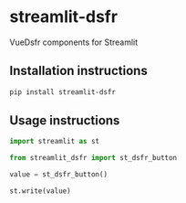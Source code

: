 # streamlit-dsfr

VueDsfr components for Streamlit


## Installation instructions

```sh
pip install streamlit-dsfr
```


## Usage instructions

```python
import streamlit as st

from streamlit_dsfr import st_dsfr_button

value = st_dsfr_button()

st.write(value)
```
